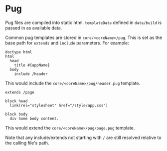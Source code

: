 # Pug

Pug files are compiled into static html. `templateData` defined in `data/build` is passed in as available data.

Common pug templates are stored in `core/<coreName>/pug`. This is set as the base path for `extends` and `include` parameters. For example:

```pug
doctype html
html
  head
    title #{appName}
  body
    include /header
```

This would include the `core/<coreName>/pug/header.pug` template.

```pug
extends /page

block head
  link(rel="stylesheet" href="/style/app.css")

block body
  div Some body content.
```

This would extend the `core/<coreName>/pug/page.pug` template.

Note that any include/extends not starting with `/` are still resolved relative to the calling file's path.
